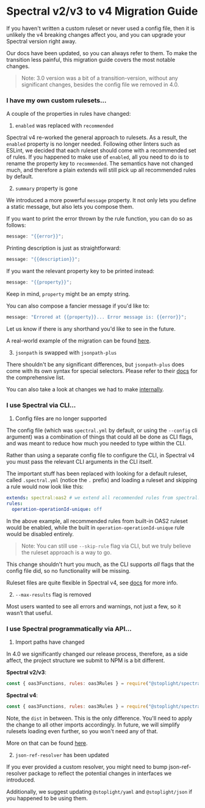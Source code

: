 # Spectral v2/v3 to v4 Migration Guide

If you haven't written a custom ruleset or never used a config file, then it is unlikely the v4 breaking changes affect you, and you can upgrade your Spectral version right away.

Our docs have been updated, so you can always refer to them. To make the transition less painful,
this migration guide covers the most notable changes.

> Note: 3.0 version was a bit of a transition-version, without any significant changes, besides the config file we removed in 4.0.

### I have my own custom rulesets...

A couple of the properties in rules have changed:

1. `enabled` was replaced with `recommended`

Spectral v4 re-worked the general approach to rulesets. As a result, the `enabled` property is no longer needed. Following other linters such as ESLint, we decided that each ruleset should come with a recommended set of rules. If you happened to make use of `enabled`, all you need to do is to rename the property key to `recommended`. The semantics have not changed much, and therefore a plain extends will still pick up all recommended rules by default.

2. `summary` property is gone

We introduced a more powerful `message` property. It not only lets you define a static message, but also lets you compose them.

If you want to print the error thrown by the rule function, you can do so as follows:

```js
message: "{{error}}";
```

Printing description is just as straightforward:

```js
message: "{{description}}";
```

If you want the relevant property key to be printed instead:

```js
message: "{{property}}";
```

Keep in mind, `property` might be an empty string.

You can also compose a fancier message if you'd like to:

```js
message: "Errored at {{property}}... Error message is: {{error}}";
```

Let us know if there is any shorthand you'd like to see in the future.

A real-world example of the migration can be found [here](https://github.com/stoplightio/spectral/issues/367).

3. `jsonpath` is swapped with `jsonpath-plus`

There shouldn't be any significant differences, but `jsonpath-plus` does come with its own syntax for special selectors.
Please refer to their [docs](https://github.com/s3u/JSONPath#features) for the comprehensive list.

You can also take a look at changes we had to make [internally](https://github.com/stoplightio/spectral/pull/347/commits/c79691da636f76c5b0ab5c611779d6be16d32292).

### I use Spectral via CLI...

1. Config files are no longer supported

The config file (which was `spectral.yml` by default, or using the `--config` cli argument) was a combination of things that could all be done as CLI flags, and was meant to reduce how much you needed to type within the CLI.

Rather than using a separate config file to configure the CLI, in Spectral v4 you must pass the relevant CLI arguments in the CLI itself.

The important stuff has been replaced with looking for a default ruleset, called `.spectral.yml` (notice the `.` prefix) and loading a ruleset and skipping a rule would now look like this:

```yaml
extends: spectral:oas2 # we extend all recommended rules from spectral:oas2
rules:
  operation-operationId-unique: off
```

In the above example, all recommended rules from built-in OAS2 ruleset would be enabled, while the built in `operation-operationId-unique` rule would be disabled entirely.

> Note: You can still use `--skip-rule` flag via CLI, but we truly believe the ruleset approach is a way to go.

This change shouldn't hurt you much, as the CLI supports _all_ flags that the config file did, so no functionality will be missing.

Ruleset files are quite flexible in Spectral v4, see [docs](../getting-started/3-rulesets.md) for more info.

2. `--max-results` flag is removed

Most users wanted to see all errors and warnings, not just a few, so it wasn’t that useful.

### I use Spectral programmatically via API...

1. Import paths have changed

In 4.0 we significantly changed our release process, therefore, as a side affect, the project structure we submit to NPM is a bit different.

**Spectral v2/v3**:

```js
const { oas3Functions, rules: oas3Rules } = require("@stoplight/spectral/rulesets/oas3");
```

**Spectral v4**:

```js
const { oas3Functions, rules: oas3Rules } = require("@stoplight/spectral/dist/rulesets/oas3");
```

Note, the `dist` in between. This is the only difference. You'll need to apply the change to all other imports accordingly.
In future, we will simplify rulesets loading even further, so you won't need any of that.

More on that can be found [here](https://github.com/stoplightio/spectral/issues/366).

2. `json-ref-resolver` has been updated

If you ever provided a custom resolver, you might need to bump json-ref-resolver package to reflect the potential changes in interfaces we introduced.

Additionally, we suggest updating `@stoplight/yaml` and `@stoplight/json` if you happened to be using them.
